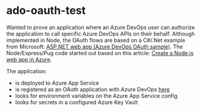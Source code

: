 # ado-oauth-test

Wanted to prove an application where an Azure DevOps user can authorize the application to call specific Azure DevOps APIs on their
behalf. Although implemented in Node, the OAuth flows are based on a C#/.Net example from Microsoft:
[ASP.NET web app (Azure DevOps OAuth sample)](https://github.com/microsoft/azure-devops-auth-samples/tree/master/OAuthWebSample). The 
Node/Express/Pug code started out based on this article: 
[Create a Node.js web app in Azure](https://docs.microsoft.com/en-us/azure/app-service/quickstart-nodejs?pivots=platform-linux).

The application:
* is deployed to Azure App Service
* is registered as an OAuth application with Azure DevOps [here](https://app.vsaex.visualstudio.com/app/register)
* looks for environment variables on the Azure App Service config
* looks for secrets in a configured Azure Key Vault
